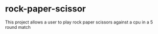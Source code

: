# rock-paper-scissor
This project allows a user to play rock paper scissors against a cpu in a 5 round match

